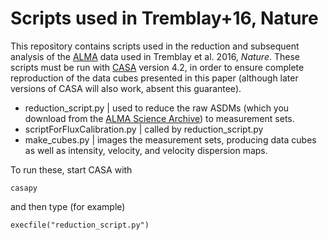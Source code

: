 # Scripts used in Tremblay+16, Nature

This repository contains scripts used in the reduction and subsequent analysis of the [ALMA] data used in Tremblay et al. 2016, *Nature*. These scripts must be run with [CASA] version 4.2, in order to ensure complete reproduction of the data cubes presented in this paper (although later versions of CASA will also work, absent this guarantee). 


  - reduction_script.py | used to reduce the raw ASDMs (which you download from the [ALMA Science Archive]) to measurement sets. 
  - scriptForFluxCalibration.py | called by reduction_script.py
  - make_cubes.py | images the measurement sets, producing data cubes as well as intensity, velocity, and velocity dispersion maps. 
  

To run these, start CASA with 
```
casapy
```
and then type (for example)
```
execfile("reduction_script.py")
```

   [CASA]: <https://casa.nrao.edu/casa_obtaining.shtml>
   [ALMA]: <http://www.almaobservatory.org/>
   [ALMA Science Archive]: <https://almascience.nrao.edu/alma-data/archive>